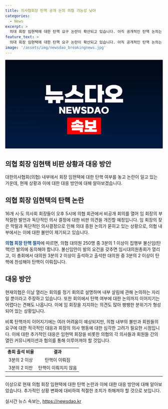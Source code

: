 ```yaml
---
title: 의사협회장 탄핵 공개 논의 의협 가능성 낮아
categories:
  - News
excerpt: >
  의대 회장 임현택에 대한 탄핵 요구 논란이 확산되고 있습니다. 아직 공개적인 탄핵 논의는 없지만, 지난달 발생한 부적절한 언행과 독단적인 결정으로 인해 회원들의 불만이 높아지고 있습니다. 이에 16개 시·도 의협 회장들이 비공개 회의를 열어 임 회장의 부적절한 발언과 결정에 대한 비판 의견을 개진할 예정입니다. 하지만 탄핵까지 이어지기에는 임 회장을 지지하는 의견도 존재하여 분위기가 팽팽하다는 지적이 있습니다.
feature_text: >
  의대 회장 임현택에 대한 탄핵 요구 논란이 확산되고 있습니다. 아직 공개적인 탄핵 논의는 없지만, 지난달 발생한 부적절한 언행과 독단적인 결정으로 인해 회원들의 불만이 높아지고 있습니다. 이에 16개 시·도 의협 회장들이 비공개 회의를 열어 임 회장의 부적절한 발언과 결정에 대한 비판 의견을 개진할 예정입니다. 하지만 탄핵까지 이어지기에는 임 회장을 지지하는 의견도 존재하여 분위기가 팽팽하다는 지적이 있습니다.
image: '/assets/img/newsdao_breakingnews.jpg'
---
```


<p><img src="/assets/img/newsdao_breakingnews.jpg" alt="flaretime 속보" /></p>

<h2>의협 회장 임현택 비판 상황과 대응 방안</h2>

<p data-ke-size="size16">대한의사협회(의협) 내부에서 회장 임현택에 대한 탄핵 여부를 놓고 논란이 일고 있는 가운데, 현재 상황과 이에 대한 대응 방안에 대해 알아보겠습니다.</p>

<h2 data-ke-size="size26">의협 회장 임현택의 탄핵 논란</h2>

<p data-ke-size="size16">16개 시·도 의사회 회장들이 오후 5시에 의협 회관에서 비공개 회의를 열어 임 회장의 부적절한 발언과 독단적인 의사 결정에 대한 비판 의견을 개진할 예정입니다. 임 회장의 잦은 막말과 독단적인 의사결정으로 인해 의대 증원 논의가 묻히고 있는 상황으로, 의협 내부에서는 이에 대한 불만이 제기되고 있습니다.</p>

<p data-ke-size="size16"><b><span style="color: #1a5490;">의협 회장 탄핵 절차</span></b>에 따르면, 의협 대의원 250명 중 3분의 1 이상이 집행부 불신임(탄핵)안 발의에 동의해야 합니다. 불신임안이 발의 요건을 갖추면 임시대의원총회가 열리고, 이 총회에서 대의원 3분의 2 이상이 출석하고 출석한 대의원 중 3분의 2 이상이 탄핵에 찬성해야 탄핵이 이뤄집니다.</p>

<h2 data-ke-size="size26">대응 방안</h2>

<p data-ke-size="size16">현재의협은 이날 열리는 회의를 정기 회의로 설명하며 내부 살림에 관해 논의하는 자리일 뿐이라고 주장하고 있습니다. 또한 회의에서 탄핵 여부에 대한 논의까지 이어지기는 어렵다는 견해도 나옵니다. 이에 임 회장을 지지하는 의견도 많아 팽팽한 분위기가 형성되어 있는 상황입니다.</p>

<p data-ke-size="size16">비록 탄핵까지 이어지기에는 여러 어려움이 예상되지만, 의협 내부의 불만과 회원들의 요구에 대한 적극적인 대응과 회장의 의사 행동에 대한 심각한 고려가 필요한 시점입니다. 이에 대한 추가적인 대응은 임현택 회장을 비롯한 의협의 각 의사들과 회원들 간의 열린 커뮤니케이션과 협의를 통해 이루어져야 할 것입니다.</p>

<table>
    <tr>
        <td style="text-align: center; height: 17px;"><b>총회 출석 비율</b></td>
        <td style="text-align: center; height: 17px;"><b>결과</b></td>
    </tr>
    <tr>
        <td style="text-align: center; height: 17px;">3분의 2 이상</td>
        <td style="text-align: center; height: 17px;">탄핵이 이뤄짐</td>
    </tr>
    <tr>
        <td style="text-align: center; height: 17px;">3분의 2 미만</td>
        <td style="text-align: center; height: 17px;">탄핵이 이뤄지지 않음</td>
    </tr>
</table>

<hr>

<p data-ke-size="size16">이상으로 현재 의협 회장 임현택에 대한 탄핵 논란과 이에 대한 대응 방안에 대해 알아보았습니다. 추가적인 상황 변화에 대비하여 적절한 조치가 취해져야 할 것으로 보입니다.</p>
실시간 뉴스 속보는, <a href="https://newsdao.kr" rel="dofollow">https://newsdao.kr</a>


